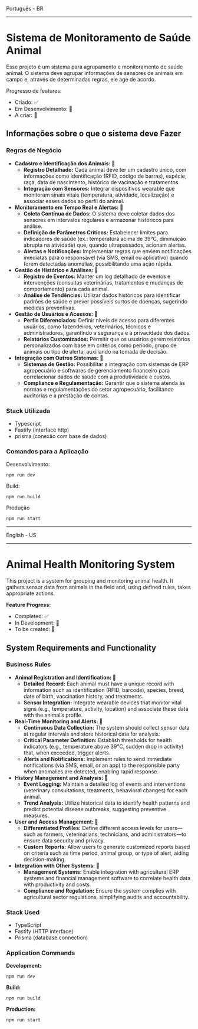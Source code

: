 Português - BR

---

# Sistema de Monitoramento de Saúde Animal

Esse projeto é um sistema para agrupamento e monitoramento de saúde animal. O sistema deve agrupar informações de sensores de animais em campo e, através de determinadas regras, ele age de acordo.

Progresso de features:

- Criado: ✅
- Em Desenvolvimento: 🚧
- A criar: 🚀

## Informações sobre o que o sistema deve Fazer

### Regras de Negócio

* **Cadastro e Identificação dos Animais: 🚀**
  * **Registro Detalhado:** Cada animal deve ter um cadastro único, com informações como identificação (RFID, código de barras), espécie, raça, data de nascimento, histórico de vacinação e tratamentos.
  * **Integração com Sensores:** Integrar dispositivos wearable que monitoram sinais vitais (temperatura, atividade, localização) e associar esses dados ao perfil do animal.
* **Monitoramento em Tempo Real e Alertas: 🚀**
  * **Coleta Contínua de Dados:** O sistema deve coletar dados dos sensores em intervalos regulares e armazenar históricos para análise.
  * **Definição de Parâmetros Críticos:** Estabelecer limites para indicadores de saúde (ex.: temperatura acima de 39°C, diminuição abrupta na atividade) que, quando ultrapassados, acionam alertas.
  * **Alertas e Notificações:** Implementar regras que enviem notificações imediatas para o responsável (via SMS, email ou aplicativo) quando forem detectadas anomalias, possibilitando uma ação rápida.
* **Gestão de Histórico e Análises: 🚀**
  * **Registro de Eventos:** Manter um log detalhado de eventos e intervenções (consultas veterinárias, tratamentos e mudanças de comportamento) para cada animal.
  * **Análise de Tendências:** Utilizar dados históricos para identificar padrões de saúde e prever possíveis surtos de doenças, sugerindo medidas preventivas.
* **Gestão de Usuários e Acessos: 🚀**
  * **Perfis Diferenciados:** Definir níveis de acesso para diferentes usuários, como fazendeiros, veterinários, técnicos e administradores, garantindo a segurança e a privacidade dos dados.
  * **Relatórios Customizados:** Permitir que os usuários gerem relatórios personalizados com base em critérios como período, grupo de animais ou tipo de alerta, auxiliando na tomada de decisão.
* **Integração com Outros Sistemas: 🚀**
  * **Sistemas de Gestão:** Possibilitar a integração com sistemas de ERP agropecuário e softwares de gerenciamento financeiro para correlacionar dados de saúde com a produtividade e custos.
  * **Compliance e Regulamentação:** Garantir que o sistema atenda às normas e regulamentações do setor agropecuário, facilitando auditorias e a prestação de contas.

### Stack Utilizada

- Typescript
- Fastify (interface http)
- prisma (conexão com base de dados)

### Comandos para a Aplicação

Desenvolvimento:

```b
npm run dev
```

Build:

```b
npm run build
```

Produção

```
npm run start
```

---

English - US

---

# Animal Health Monitoring System

This project is a system for grouping and monitoring animal health. It gathers sensor data from animals in the field and, using defined rules, takes appropriate actions.

**Feature Progress:**

* Completed: ✅
* In Development: 🚧
* To be created: 🚀

## System Requirements and Functionality

### Business Rules

* **Animal Registration and Identification: 🚀**
  * **Detailed Record:** Each animal must have a unique record with information such as identification (RFID, barcode), species, breed, date of birth, vaccination history, and treatments.
  * **Sensor Integration:** Integrate wearable devices that monitor vital signs (e.g., temperature, activity, location) and associate these data with the animal’s profile.
* **Real-Time Monitoring and Alerts: 🚀**
  * **Continuous Data Collection:** The system should collect sensor data at regular intervals and store historical data for analysis.
  * **Critical Parameter Definition:** Establish thresholds for health indicators (e.g., temperature above 39°C, sudden drop in activity) that, when exceeded, trigger alerts.
  * **Alerts and Notifications:** Implement rules to send immediate notifications (via SMS, email, or an app) to the responsible party when anomalies are detected, enabling rapid response.
* **History Management and Analysis: 🚀**
  * **Event Logging:** Maintain a detailed log of events and interventions (veterinary consultations, treatments, behavioral changes) for each animal.
  * **Trend Analysis:** Utilize historical data to identify health patterns and predict potential disease outbreaks, suggesting preventive measures.
* **User and Access Management: 🚀**
  * **Differentiated Profiles:** Define different access levels for users—such as farmers, veterinarians, technicians, and administrators—to ensure data security and privacy.
  * **Custom Reports:** Allow users to generate customized reports based on criteria such as time period, animal group, or type of alert, aiding decision-making.
* **Integration with Other Systems: 🚀**
  * **Management Systems:** Enable integration with agricultural ERP systems and financial management software to correlate health data with productivity and costs.
  * **Compliance and Regulation:** Ensure the system complies with agricultural sector regulations, simplifying audits and accountability.

### Stack Used

* TypeScript
* Fastify (HTTP interface)
* Prisma (database connection)

### Application Commands

**Development:**

```
npm run dev
```

**Build:**

```
npm run build
```

**Production:**

```
npm run start
```
